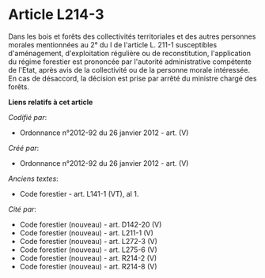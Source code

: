 # Article L214-3

Dans les bois et forêts des collectivités territoriales et des autres personnes morales mentionnées au 2° du I de l'article
L. 211-1 susceptibles d'aménagement, d'exploitation régulière ou de reconstitution, l'application du régime forestier est
prononcée par l'autorité administrative compétente de l'Etat, après avis de la collectivité ou de la personne morale
intéressée. En cas de désaccord, la décision est prise par arrêté du ministre chargé des forêts.

**Liens relatifs à cet article**

_Codifié par_:

  - Ordonnance n°2012-92 du 26 janvier 2012 - art. (V)

_Créé par_:

  - Ordonnance n°2012-92 du 26 janvier 2012 - art. (V)

_Anciens textes_:

  - Code forestier - art. L141-1 (VT), al 1.

_Cité par_:

  - Code forestier (nouveau) - art. D142-20 (V)
  - Code forestier (nouveau) - art. L211-1 (V)
  - Code forestier (nouveau) - art. L272-3 (V)
  - Code forestier (nouveau) - art. L275-6 (V)
  - Code forestier (nouveau) - art. R214-2 (V)
  - Code forestier (nouveau) - art. R214-8 (V)
